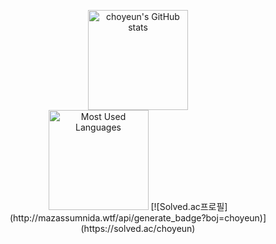 <p align="center">
  <img alt ="choyeun's GitHub stats" height="160em" src="https://github-readme-stats.vercel.app/api?username=choyeun&show_icons=true&include_all_commits=true"><br>
  <img alt ="Most Used Languages" height="160em" src="https://github-readme-stats.vercel.app/api/top-langs/?username=choyeun&hide=html&layout=compact">
  [![Solved.ac프로필](http://mazassumnida.wtf/api/generate_badge?boj=choyeun)](https://solved.ac/choyeun)
</p>
